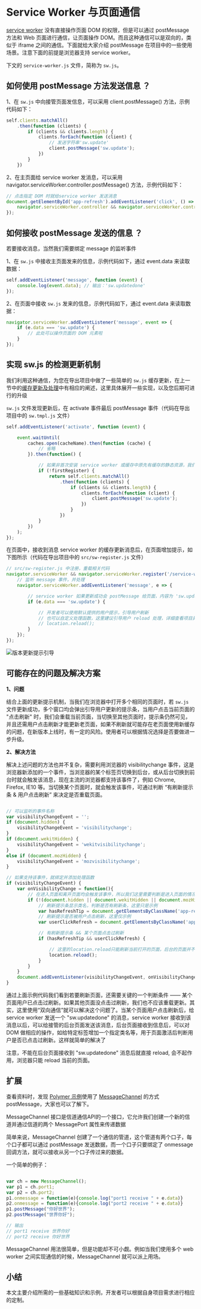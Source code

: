 # Service Worker 与页面通信

[service worker](https://developers.google.com/web/fundamentals/getting-started/primers/service-workers?hl=zh-cn) 没有直接操作页面 DOM 的权限，但是可以通过 postMessage 方法和 Web 页面进行通信，让页面操作 DOM。而且这种通信可以是双向的，类似于 iframe 之间的通信。下面就给大家介绍 postMessage 在项目中的一些使用场景。注意下面的前提是浏览器支持 service worker。

下文的 `service-worker.js` 文件，简称为 `sw.js`。


## 如何使用 postMessage 方法发送信息 ？

1、在 `sw.js` 中向接管页面发信息，可以采用 client.postMessage() 方法，示例代码如下：

```js
self.clients.matchAll()
    .then(function (clients) {
        if (clients && clients.length) {
            clients.forEach(function (client) {
                // 发送字符串'sw.update'
                client.postMessage('sw.update');
            })
        }
    })
```


2、在主页面给 service worker 发消息，可以采用 navigator.serviceWorker.controller.postMessage() 方法，示例代码如下：

```js
// 点击指定 DOM 时就给service worker 发送消息
document.getElementById('app-refresh').addEventListener('click', () => {
    navigator.serviceWorker.controller && navigator.serviceWorker.controller.postMessage('sw.updatedone');
});
```


## 如何接收 postMessage 发送的信息 ？

若要接收消息，当然我们需要绑定 message 的监听事件

1、在 `sw.js` 中接收主页面发来的信息，示例代码如下，通过 event.data 来读取数据：

```js
self.addEventListener('message', function (event) {
    console.log(event.data); // 输出：'sw.updatedone'
});
```

2、在页面中接收 `sw.js` 发来的信息，示例代码如下，通过 event.data 来读取数据：

```js
navigator.serviceWorker.addEventListener('message', event => {
    if (e.data === 'sw.update') {
        // 此处可以操作页面的 DOM 元素啦
    }
});
```


## 实现 sw.js 的检测更新机制

我们利用这种通信，为您在导出项目中做了一些简单的 `sw.js` 缓存更新，在上一节中的[缓存更新及处理](./05-service-worker-maintenance#缓存更新难题及处理)中有相应的阐述，这里具体展开一些实现，以及您后期可进行的升级

`sw.js` 文件发现更新后，在 activate 事件最后 postMessage 事件（代码在导出项目中的 `sw.tmpl.js` 文件）

```js
self.addEventListener('activate', function (event) {

    event.waitUntil(
        caches.open(cacheName).then(function (cache) {
            // 省略
        }).then(function() {

            // 如果非首次安装 service worker 或缓存中原先有缓存的静态资源，我们需要通知接管页面，sw.js有更新，提示用户点击刷新页面
            if (!firstRegister) {
                return self.clients.matchAll()
                    .then(function (clients) {
                        if (clients && clients.length) {
                            clients.forEach(function (client) {
                                client.postMessage('sw.update');
                            })
                        }
                    })
            }
        })
    );
});
```

在页面中，接收到消息 service worker 的缓存更新消息后，在页面增加提示，如下图所示（代码在导出项目中的 `src/sw-register.js` 文件）

```js
// src/sw-register.js 中注册，重载相关代码
navigator.serviceWorker && navigator.serviceWorker.register('/service-worker.js').then(() => {
    // 监听 message 事件，并处理
    navigator.serviceWorker.addEventListener('message', e => {

        // service worker 如果更新成功会 postMessage 给页面，内容为 'sw.update'
        if (e.data === 'sw.update') {

            // 开发者可以使用默认提供的用户提示，引导用户刷新
            // 也可以自定义处理函数，这里建议引导用户 reload 处理，详细查看项目具体文件
            // location.reload();
        }
    });
});
```
![版本更新提示引导](./images/refreshTip.png)


## 可能存在的问题及解决方案

**1、问题**

结合上面的更新提示机制，当我们在浏览器中打开多个相同的页面时，若 `sw.js` 文件更新成功，多个窗口均会弹出引导用户更新的提示条，当用户点击当前页面的 "点击刷新" 时，我们会重载当前页面，当切换至其他页面时，提示条仍然可见，并且还需用户点击刷新才能更新老页面，如果不刷新就可能存在老页面使用新缓存的问题，在新版本上线时，有一定的风险。使用者可以根据情况选择是否要做进一步升级。

**2、解决方法**

解决上述问题的方法也并不复杂，需要利用浏览器的 visibilitychange 事件，这是浏览器新添加的一个事件，当浏览器的某个标签页切换到后台，或从后台切换到前台时就会触发该消息，现在主流的浏览器都支持该事件了，例如 Chrome, Firefox, IE10 等。当切换某个页面时，就会触发该事件，可通过判断 “有刷新提示条 & 用户点击刷新” 来决定是否重载页面。


```js

// 可以监听的事件名称
var visibilityChangeEvent = '';
if (document.hidden) {
    visibilityChangeEvent = 'visibilitychange';
}
if (document.wekitHidden) {
    visibilityChangeEvent = 'wekitvisibilitychange';
}
else if (document.mozHidden) {
    visibilityChangeEvent = 'mozvisibilitychange';
}

// 如果支持该事件，就绑定并添加处理函数
if (visibilityChangeEvent) {
    var onVisibilityChange = function(){
        // 在进入页面和离开页面均会触发该事件，所以我们这里需要判断是进入页面的情况才做处理
        if (!(document.hidden || document.wekitHidden || document.mozHidden)) {
            // 刷新提示条显示类名，判断是否有刷新条，这里只是示例
            var hasRefreshTip = document.getElementsByClassName('app-refresh-show').length;
            // 刷新提示是否被用户点击刷新，这里仅示例
            var userClickRefresh = document.getElementsByClassName('app-refresh-click').length;

            // 有刷新提示条 && 某个页面点击过刷新
            if (hasRefreshTip && userClickRefresh) {

                // 这里的location.reload只能刷新当前打开的页面，后台的页面并不起作用
                location.reload();
            }
        }
    }
    document.addEventListener(visibilityChangeEvent, onVisibilityChange);
}
```

通过上面示例代码我们看到若要刷新页面，还需要关键的一个判断条件 —— 某个页面用户已点击过刷新。如果其他页面没点击过刷新，我们也不应该重载更新。其实，这里使用“双向通信”就可以解决这个问题了。当某个页面用户点击刷新后，给 service worker 发送一个 "sw.updatedone" 的消息，service worker 接收到该消息以后，可以给接管的后台页面发送该消息，后台页面接收到信息后，可以对 DOM 做相应的操作，如给特定标签增加一个指定类名等，用于页面激活后判断用户是否已点击过刷新。这样就简单的解决了

注意，不能在后台页面接收到 "sw.updatedone" 消息后就直接 reload, 会不起作用，浏览器只能 reload 当前的页面。

## 扩展

查看资料时，发现 [Polymer 示例](https://github.com/StartPolymer/progressive-web-app-template)使用了 [MessageChannel](https://developer.mozilla.org/zh-CN/docs/Web/API/MessageChannel) 的方式 postMessage，大家也可以了解下。

MessageChannel 接口是信道通信API的一个接口，它允许我们创建一个新的信道并通过信道的两个 MessagePort 属性来传递数据

简单来说，MessageChannel 创建了一个通信的管道，这个管道有两个口子，每个口子都可以通过 postMessage 发送数据，而一个口子只要绑定了 onmessage 回调方法，就可以接收从另一个口子传过来的数据。

一个简单的例子：
```js

var ch = new MessageChannel();
var p1 = ch.port1;
var p2 = ch.port2;
p1.onmessage = function(e){console.log("port1 receive " + e.data)}
p2.onmessage = function(e){console.log("port2 receive " + e.data)}
p1.postMessage("你好世界");
p2.postMessage("世界你好");

// 输出
// port1 receive 世界你好
// port2 receive 你好世界

```

MessageChannel 用法很简单，但是功能却不可小觑。例如当我们使用多个 web worker 之间实现通信的时候，MessageChannel 就可以派上用场。

## 小结

本文主要介绍所需的一些基础知识和示例，开发者可以根据自身项目需求进行相应的定制。










